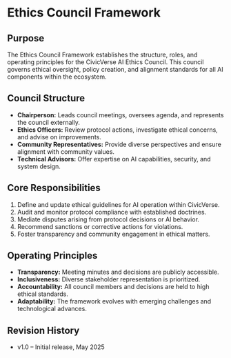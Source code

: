 # Ethics Council Framework

## Purpose

The Ethics Council Framework establishes the structure, roles, and operating principles for the CivicVerse AI Ethics Council. This council governs ethical oversight, policy creation, and alignment standards for all AI components within the ecosystem.

## Council Structure

- **Chairperson:** Leads council meetings, oversees agenda, and represents the council externally.  
- **Ethics Officers:** Review protocol actions, investigate ethical concerns, and advise on improvements.  
- **Community Representatives:** Provide diverse perspectives and ensure alignment with community values.  
- **Technical Advisors:** Offer expertise on AI capabilities, security, and system design.

## Core Responsibilities

1. Define and update ethical guidelines for AI operation within CivicVerse.  
2. Audit and monitor protocol compliance with established doctrines.  
3. Mediate disputes arising from protocol decisions or AI behavior.  
4. Recommend sanctions or corrective actions for violations.  
5. Foster transparency and community engagement in ethical matters.

## Operating Principles

- **Transparency:** Meeting minutes and decisions are publicly accessible.  
- **Inclusiveness:** Diverse stakeholder representation is prioritized.  
- **Accountability:** All council members and decisions are held to high ethical standards.  
- **Adaptability:** The framework evolves with emerging challenges and technological advances.

## Revision History

- v1.0 – Initial release, May 2025
